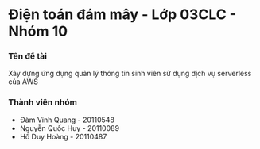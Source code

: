 # Điện toán đám mây - Lớp 03CLC - Nhóm 10

### Tên đề tài
Xây dựng ứng dụng quản lý thông tin sinh viên sử dụng dịch vụ serverless của AWS

### Thành viên nhóm
- Đàm Vinh Quang - 20110548
- Nguyễn Quốc Huy - 20110089
- Hồ Duy Hoàng - 20110487

